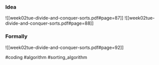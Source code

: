 ### Idea
![[week02tue-divide-and-conquer-sorts.pdf#page=87]]
![[week02tue-divide-and-conquer-sorts.pdf#page=88]]
### Formally
![[week02tue-divide-and-conquer-sorts.pdf#page=92]]

#coding #algorithm #sorting_algorithm 



